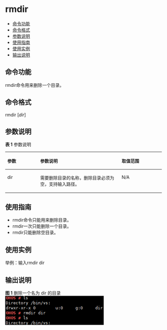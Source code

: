 # rmdir<a name="ZH-CN_TOPIC_0000001179845933"></a>

-   [命令功能](#section1839611420266)
-   [命令格式](#section329574512266)
-   [参数说明](#section15865747102620)
-   [使用指南](#section107857508261)
-   [使用实例](#section11196165315262)
-   [输出说明](#section1073811415613)

## 命令功能<a name="section1839611420266"></a>

rmdir命令用来删除一个目录。

## 命令格式<a name="section329574512266"></a>

rmdir \[_dir_\]

## 参数说明<a name="section15865747102620"></a>

**表 1**  参数说明

<a name="table1557mcpsimp"></a>
<table><thead align="left"><tr id="row1563mcpsimp"><th class="cellrowborder" valign="top" width="21%" id="mcps1.2.4.1.1"><p id="p1565mcpsimp"><a name="p1565mcpsimp"></a><a name="p1565mcpsimp"></a>参数</p>
</th>
<th class="cellrowborder" valign="top" width="52%" id="mcps1.2.4.1.2"><p id="p1567mcpsimp"><a name="p1567mcpsimp"></a><a name="p1567mcpsimp"></a>参数说明</p>
</th>
<th class="cellrowborder" valign="top" width="27%" id="mcps1.2.4.1.3"><p id="p1569mcpsimp"><a name="p1569mcpsimp"></a><a name="p1569mcpsimp"></a>取值范围</p>
</th>
</tr>
</thead>
<tbody><tr id="row1570mcpsimp"><td class="cellrowborder" valign="top" width="21%" headers="mcps1.2.4.1.1 "><p id="p1572mcpsimp"><a name="p1572mcpsimp"></a><a name="p1572mcpsimp"></a>dir</p>
</td>
<td class="cellrowborder" valign="top" width="52%" headers="mcps1.2.4.1.2 "><p id="p1574mcpsimp"><a name="p1574mcpsimp"></a><a name="p1574mcpsimp"></a>需要删除目录的名称，删除目录必须为空，支持输入路径。</p>
</td>
<td class="cellrowborder" valign="top" width="27%" headers="mcps1.2.4.1.3 "><p id="p1576mcpsimp"><a name="p1576mcpsimp"></a><a name="p1576mcpsimp"></a>N/A</p>
</td>
</tr>
</tbody>
</table>

## 使用指南<a name="section107857508261"></a>

-   rmdir命令只能用来删除目录。
-   rmdir一次只能删除一个目录。
-   rmdir只能删除空目录。

## 使用实例<a name="section11196165315262"></a>

举例：输入rmdir dir

## 输出说明<a name="section1073811415613"></a>

**图 1**  删除一个名为 dir 的目录<a name="fig118404315311"></a>  
![](figure/删除一个名为-dir-的目录.png "删除一个名为-dir-的目录")

